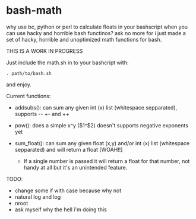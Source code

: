 # bash-math
why use bc, python or perl to calculate floats in your bashscript when you can use hacky and horrible bash functinos? ask no more for i just made a set of hacky, horrible and unoptimized math functions for bash.

THIS IS A WORK IN PROGRESS

Just include the math.sh in to your bashcript with: 

```bashscript
. path/to/bash.sh
```

and enjoy.

Current functions:

* addsubs(): can sum any given int (x) list (whitespace sepparated), supports -- +- and ++ 

* pow(): does a simple x^y ($1^$2) doesn't supports negative exponents yet

* sum_float(): can sum any given float (x,y) and/or int (x) list (whitespace sepparated) and will return a float [WOAH!!]
  * If a single number is passed it will return a float for that number, not handy at all but it's an unintended feature.


TODO:

* change some if with case because why not
* natural log and log
* nroot
* ask myself why the hell i'm doing this
